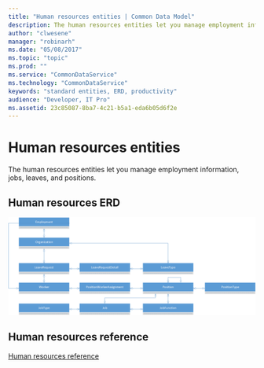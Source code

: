 ```yaml
---
title: "Human resources entities | Common Data Model"
description: The human resources entities let you manage employment information, jobs, leaves, and positions.
author: "clwesene"
manager: "robinarh"
ms.date: "05/08/2017"
ms.topic: "topic"
ms.prod: ""
ms.service: "CommonDataService"
ms.technology: "CommonDataService"
keywords: "standard entities, ERD, productivity"
audience: "Developer, IT Pro"
ms.assetid: 23c85087-8ba7-4c21-b5a1-eda6b05d6f2e
---
```


# Human resources entities

The human resources entities let you manage employment information, jobs, leaves, and positions.

## Human resources ERD

![Human resources ERD](media/human-resources.png)

## Human resources reference

[Human resources reference](entity-tables/human-resources.md)

